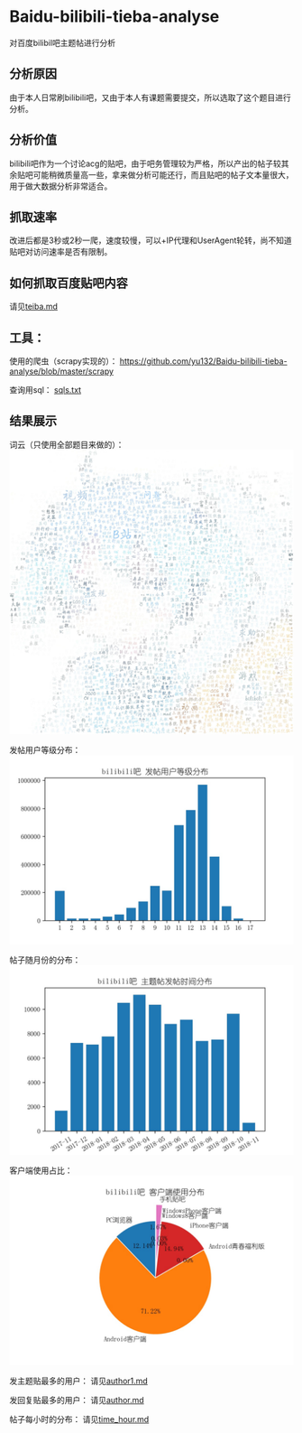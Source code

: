 # Baidu-bilibili-tieba-analyse
对百度bilibil吧主题帖进行分析

## 分析原因
由于本人日常刷bilibili吧，又由于本人有课题需要提交，所以选取了这个题目进行分析。

## 分析价值
bilibili吧作为一个讨论acg的贴吧，由于吧务管理较为严格，所以产出的帖子较其余贴吧可能稍微质量高一些，拿来做分析可能还行，而且贴吧的帖子文本量很大，用于做大数据分析非常适合。

## 抓取速率
改进后都是3秒或2秒一爬，速度较慢，可以+IP代理和UserAgent轮转，尚不知道贴吧对访问速率是否有限制。

## 如何抓取百度贴吧内容
请见[teiba.md](https://github.com/yu132/Baidu-bilibili-tieba-analyse/blob/master/tieba.md)  

## 工具：
使用的爬虫（scrapy实现的）：
https://github.com/yu132/Baidu-bilibili-tieba-analyse/blob/master/scrapy

查询用sql：
[sqls.txt](https://github.com/yu132/Baidu-bilibili-tieba-analyse/blob/master/sqls.txt)  

## 结果展示
词云（只使用全部题目来做的）：
![b吧娘](https://github.com/yu132/Baidu-bilibili-tieba-analyse/blob/master/result/pic2.jpg) 

发帖用户等级分布：
![](https://github.com/yu132/Baidu-bilibili-tieba-analyse/blob/master/result/bar.jpg) 

帖子随月份的分布：
![](https://github.com/yu132/Baidu-bilibili-tieba-analyse/blob/master/result/bar2.jpg) 

客户端使用占比：
![](https://github.com/yu132/Baidu-bilibili-tieba-analyse/blob/master/result/pie_1.jpg) 

发主题贴最多的用户：
请见[author1.md](https://github.com/yu132/Baidu-bilibili-tieba-analyse/blob/master/result/author1.md) 

发回复贴最多的用户：
请见[author.md](https://github.com/yu132/Baidu-bilibili-tieba-analyse/blob/master/result/author.md)

帖子每小时的分布：
请见[time_hour.md](https://github.com/yu132/Baidu-bilibili-tieba-analyse/blob/master/result/time_hour.md)
